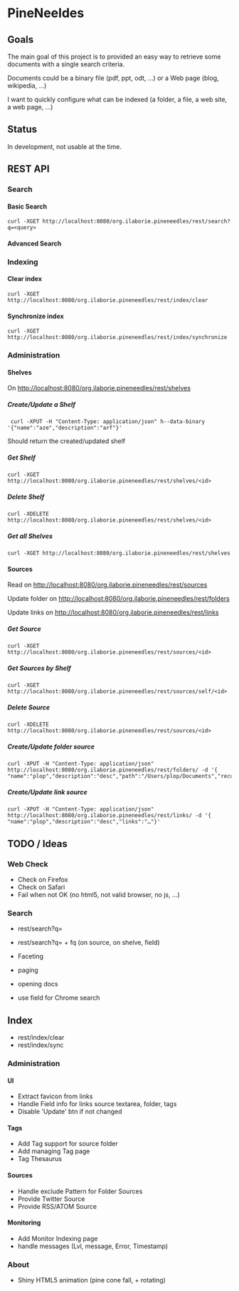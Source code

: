 PineNeeldes
===========

Goals
-----
The main goal of this project is to provided an easy way to retrieve some documents with a single search criteria.

Documents could be a binary file (pdf, ppt, odt, …) or a Web page (blog, wikipedia, …)

I want to quickly configure what can be indexed (a folder, a file, a web site, a web page, …)

Status
------
In development, not usable at the time.


REST API
--------
### Search

#### Basic Search

	curl -XGET http://localhost:8080/org.ilaborie.pineneedles/rest/search?q=<query>

#### Advanced Search

### Indexing

#### Clear index

	curl -XGET http://localhost:8080/org.ilaborie.pineneedles/rest/index/clear

#### Synchronize index

	curl -XGET http://localhost:8080/org.ilaborie.pineneedles/rest/index/synchronize

### Administration
#### Shelves

On <http://localhost:8080/org.ilaborie.pineneedles/rest/shelves>

##### Create/Update a Shelf

	 curl -XPUT -H "Content-Type: application/json" h--data-binary '{"name":"aze","description":"arf"}'
	 
Should return the created/updated shelf

##### Get Shelf

	curl -XGET http://localhost:8080/org.ilaborie.pineneedles/rest/shelves/<id>

##### Delete Shelf

	curl -XDELETE http://localhost:8080/org.ilaborie.pineneedles/rest/shelves/<id>


##### Get all Shelves

	curl -XGET http://localhost:8080/org.ilaborie.pineneedles/rest/shelves
	
#### Sources

Read on <http://localhost:8080/org.ilaborie.pineneedles/rest/sources>

Update folder on <http://localhost:8080/org.ilaborie.pineneedles/rest/folders>

Update links on <http://localhost:8080/org.ilaborie.pineneedles/rest/links>

##### Get Source

	curl -XGET http://localhost:8080/org.ilaborie.pineneedles/rest/sources/<id>

##### Get Sources by Shelf

	curl -XGET http://localhost:8080/org.ilaborie.pineneedles/rest/sources/self/<id>
	
##### Delete Source

	curl -XDELETE http://localhost:8080/org.ilaborie.pineneedles/rest/sources/<id>
	
##### Create/Update folder source

	curl -XPUT -H "Content-Type: application/json" http://localhost:8080/org.ilaborie.pineneedles/rest/folders/ -d '{ "name":"plop","description":"desc","path":"/Users/plop/Documents","recursive":true}'
	
##### Create/Update link source

	curl -XPUT -H "Content-Type: application/json" http://localhost:8080/org.ilaborie.pineneedles/rest/links/ -d '{ "name":"plop","description":"desc","links":"…"}'
	
TODO / Ideas
------------

### Web Check
* Check on Firefox
* Check on Safari
* Fail when not OK (no html5, not valid browser, no js, ...)

### Search
* rest/search?q=
* rest/search?q= + fq (on source, on shelve, field)
* Faceting
* paging
* opening docs

* use field for Chrome search

## Index
* rest/index/clear
* rest/index/sync

### Administration
#### UI
* Extract favicon from links
* Handle Field info for links source textarea, folder, tags
* Disable 'Update' btn if not changed

#### Tags
* Add Tag support for source folder
* Add managing Tag page
* Tag Thesaurus

#### Sources
* Handle exclude Pattern for Folder Sources
* Provide Twitter Source
* Provide RSS/ATOM Source

#### Monitoring
* Add Monitor Indexing page
* handle messages (Lvl, message, Error, Timestamp)


### About
* Shiny HTML5 animation (pine cone fall, + rotating)

